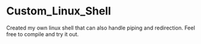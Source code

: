 # Custom_Linux_Shell
Created my own linux shell that can also handle piping and redirection.
Feel free to compile and try it out.
